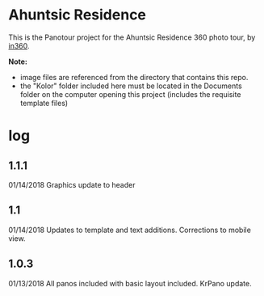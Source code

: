 # Ahuntsic Residence
This is the Panotour project for the Ahuntsic Residence 360 photo tour, by <a href="http://in360.ca">in360</a>. 

<strong>Note:</strong> 
* image files are referenced from the directory that contains this repo. 
* the "Kolor" folder included here must be located in the Documents folder on the computer opening this project (includes the requisite template files)

# log
## 1.1.1
01/14/2018
Graphics update to header

## 1.1
01/14/2018
Updates to template and text additions. Corrections to mobile view.


## 1.0.3
01/13/2018
All panos included with basic layout included. KrPano update.

